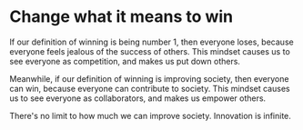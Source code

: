 # Change what it means to win 

If our definition of winning is being number 1, then everyone loses, because everyone feels jealous of the success of others. This mindset causes us to see everyone as competition, and makes us put down others. 
 
Meanwhile, if our definition of winning is improving society, then everyone can win, because everyone can contribute to society. This mindset causes us to see everyone as collaborators, and makes us empower others.

There's no limit to how much we can improve society. Innovation is infinite. 




